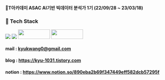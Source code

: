 
#### 🌱T아카데미 ASAC AI기반 빅데이터 분석가 1기 (22/09/28 ~ 23/03/18)

### 🐔 Tech Stack

<img src="https://img.shields.io/badge/Python-feda03?style=for-the-badge&logo=python&logoColor=white">  <img src="https://img.shields.io/badge/Jupyter-f37626?style=for-the-badge&logo=python&logoColor=white"> <img src="https://img.shields.io/badge/MYSQL-4479A1?style=plastic-square&logo=MYSQL&logoColor=white" width="100" height="30"/>  <img src="https://img.shields.io/badge/tableau-e97627?style=plastic-square&logo=tableau&logoColor=white" width="100" height="30"/>



#### mail : kyukwang0@gmail.com
#### blog : https://kyu-1031.tistory.com
#### notion : https://www.notion.so/890eba2b69f347449eff582dcb57295f
